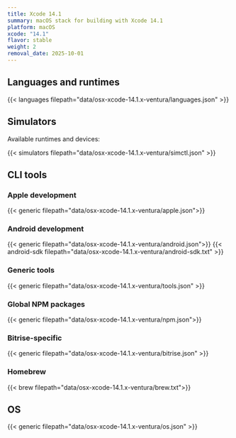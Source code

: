 ```yaml
---
title: Xcode 14.1
summary: macOS stack for building with Xcode 14.1
platform: macOS
xcode: "14.1"
flavor: stable
weight: 2
removal_date: 2025-10-01
---
```


## Languages and runtimes

{{< languages filepath="data/osx-xcode-14.1.x-ventura/languages.json" >}}

## Simulators

Available runtimes and devices:

{{< simulators filepath="data/osx-xcode-14.1.x-ventura/simctl.json" >}}

## CLI tools

### Apple development

{{< generic filepath="data/osx-xcode-14.1.x-ventura/apple.json">}}

### Android development

{{< generic filepath="data/osx-xcode-14.1.x-ventura/android.json">}}
{{< android-sdk filepath="data/osx-xcode-14.1.x-ventura/android-sdk.txt" >}}

### Generic tools

{{< generic filepath="data/osx-xcode-14.1.x-ventura/tools.json" >}}

### Global NPM packages

{{< generic filepath="data/osx-xcode-14.1.x-ventura/npm.json">}}

### Bitrise-specific

{{< generic filepath="data/osx-xcode-14.1.x-ventura/bitrise.json" >}}

### Homebrew

{{< brew filepath="data/osx-xcode-14.1.x-ventura/brew.txt">}}

## OS

{{< generic filepath="data/osx-xcode-14.1.x-ventura/os.json" >}}
